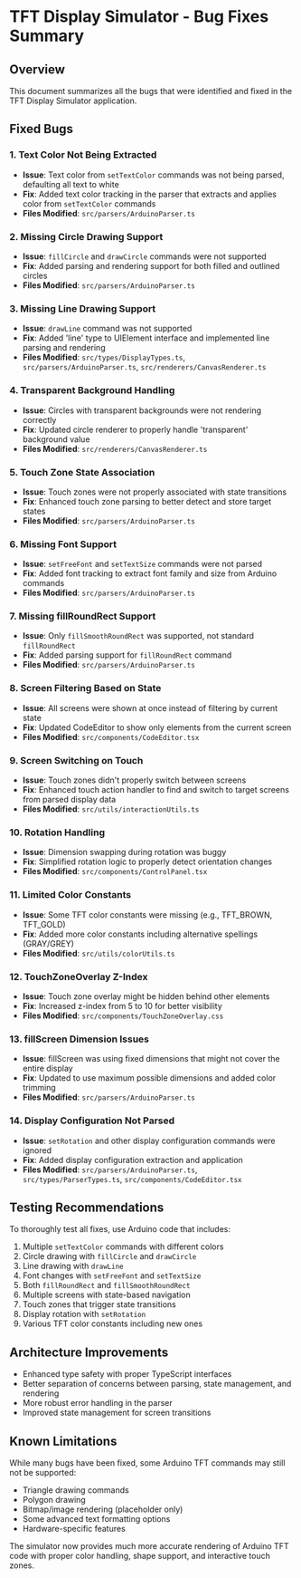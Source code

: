 # TFT Display Simulator - Bug Fixes Summary

## Overview
This document summarizes all the bugs that were identified and fixed in the TFT Display Simulator application.

## Fixed Bugs

### 1. **Text Color Not Being Extracted**
- **Issue**: Text color from `setTextColor` commands was not being parsed, defaulting all text to white
- **Fix**: Added text color tracking in the parser that extracts and applies color from `setTextColor` commands
- **Files Modified**: `src/parsers/ArduinoParser.ts`

### 2. **Missing Circle Drawing Support**
- **Issue**: `fillCircle` and `drawCircle` commands were not supported
- **Fix**: Added parsing and rendering support for both filled and outlined circles
- **Files Modified**: `src/parsers/ArduinoParser.ts`

### 3. **Missing Line Drawing Support**
- **Issue**: `drawLine` command was not supported
- **Fix**: Added 'line' type to UIElement interface and implemented line parsing and rendering
- **Files Modified**: `src/types/DisplayTypes.ts`, `src/parsers/ArduinoParser.ts`, `src/renderers/CanvasRenderer.ts`

### 4. **Transparent Background Handling**
- **Issue**: Circles with transparent backgrounds were not rendering correctly
- **Fix**: Updated circle renderer to properly handle 'transparent' background value
- **Files Modified**: `src/renderers/CanvasRenderer.ts`

### 5. **Touch Zone State Association**
- **Issue**: Touch zones were not properly associated with state transitions
- **Fix**: Enhanced touch zone parsing to better detect and store target states
- **Files Modified**: `src/parsers/ArduinoParser.ts`

### 6. **Missing Font Support**
- **Issue**: `setFreeFont` and `setTextSize` commands were not parsed
- **Fix**: Added font tracking to extract font family and size from Arduino commands
- **Files Modified**: `src/parsers/ArduinoParser.ts`

### 7. **Missing fillRoundRect Support**
- **Issue**: Only `fillSmoothRoundRect` was supported, not standard `fillRoundRect`
- **Fix**: Added parsing support for `fillRoundRect` command
- **Files Modified**: `src/parsers/ArduinoParser.ts`

### 8. **Screen Filtering Based on State**
- **Issue**: All screens were shown at once instead of filtering by current state
- **Fix**: Updated CodeEditor to show only elements from the current screen
- **Files Modified**: `src/components/CodeEditor.tsx`

### 9. **Screen Switching on Touch**
- **Issue**: Touch zones didn't properly switch between screens
- **Fix**: Enhanced touch action handler to find and switch to target screens from parsed display data
- **Files Modified**: `src/utils/interactionUtils.ts`

### 10. **Rotation Handling**
- **Issue**: Dimension swapping during rotation was buggy
- **Fix**: Simplified rotation logic to properly detect orientation changes
- **Files Modified**: `src/components/ControlPanel.tsx`

### 11. **Limited Color Constants**
- **Issue**: Some TFT color constants were missing (e.g., TFT_BROWN, TFT_GOLD)
- **Fix**: Added more color constants including alternative spellings (GRAY/GREY)
- **Files Modified**: `src/utils/colorUtils.ts`

### 12. **TouchZoneOverlay Z-Index**
- **Issue**: Touch zone overlay might be hidden behind other elements
- **Fix**: Increased z-index from 5 to 10 for better visibility
- **Files Modified**: `src/components/TouchZoneOverlay.css`

### 13. **fillScreen Dimension Issues**
- **Issue**: fillScreen was using fixed dimensions that might not cover the entire display
- **Fix**: Updated to use maximum possible dimensions and added color trimming
- **Files Modified**: `src/parsers/ArduinoParser.ts`

### 14. **Display Configuration Not Parsed**
- **Issue**: `setRotation` and other display configuration commands were ignored
- **Fix**: Added display configuration extraction and application
- **Files Modified**: `src/parsers/ArduinoParser.ts`, `src/types/ParserTypes.ts`, `src/components/CodeEditor.tsx`

## Testing Recommendations

To thoroughly test all fixes, use Arduino code that includes:
1. Multiple `setTextColor` commands with different colors
2. Circle drawing with `fillCircle` and `drawCircle`
3. Line drawing with `drawLine`
4. Font changes with `setFreeFont` and `setTextSize`
5. Both `fillRoundRect` and `fillSmoothRoundRect`
6. Multiple screens with state-based navigation
7. Touch zones that trigger state transitions
8. Display rotation with `setRotation`
9. Various TFT color constants including new ones

## Architecture Improvements

- Enhanced type safety with proper TypeScript interfaces
- Better separation of concerns between parsing, state management, and rendering
- More robust error handling in the parser
- Improved state management for screen transitions

## Known Limitations

While many bugs have been fixed, some Arduino TFT commands may still not be supported:
- Triangle drawing commands
- Polygon drawing
- Bitmap/image rendering (placeholder only)
- Some advanced text formatting options
- Hardware-specific features

The simulator now provides much more accurate rendering of Arduino TFT code with proper color handling, shape support, and interactive touch zones.